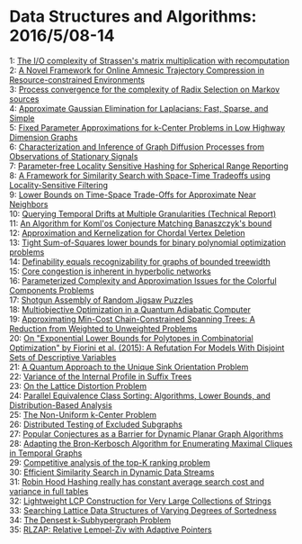 # Data Structures and Algorithms: 2016/5/08-14  
1: [The I/O complexity of Strassen's matrix multiplication with  recomputation](https://doi.org/10.48550/arXiv.1605.02224)  
2: [A Novel Framework for Online Amnesic Trajectory Compression in  Resource-constrained Environments](https://doi.org/10.48550/arXiv.1605.02337)  
3: [Process convergence for the complexity of Radix Selection on Markov  sources](https://doi.org/10.48550/arXiv.1605.02352)  
4: [Approximate Gaussian Elimination for Laplacians: Fast, Sparse, and  Simple](https://doi.org/10.48550/arXiv.1605.02353)  
5: [Fixed Parameter Approximations for k-Center Problems in Low Highway  Dimension Graphs](https://doi.org/10.48550/arXiv.1605.02530)  
6: [Characterization and Inference of Graph Diffusion Processes from  Observations of Stationary Signals](https://doi.org/10.48550/arXiv.1605.02569)  
7: [Parameter-free Locality Sensitive Hashing for Spherical Range Reporting](https://doi.org/10.48550/arXiv.1605.02673)  
8: [A Framework for Similarity Search with Space-Time Tradeoffs using  Locality-Sensitive Filtering](https://doi.org/10.48550/arXiv.1605.02687)  
9: [Lower Bounds on Time-Space Trade-Offs for Approximate Near Neighbors](https://doi.org/10.48550/arXiv.1605.02701)  
10: [Querying Temporal Drifts at Multiple Granularities (Technical Report)](https://doi.org/10.48550/arXiv.1605.02772)  
11: [An Algorithm for Koml\'os Conjecture Matching Banaszczyk's bound](https://doi.org/10.48550/arXiv.1605.02882)  
12: [Approximation and Kernelization for Chordal Vertex Deletion](https://doi.org/10.48550/arXiv.1605.03001)  
13: [Tight Sum-of-Squares lower bounds for binary polynomial optimization  problems](https://doi.org/10.48550/arXiv.1605.03019)  
14: [Definability equals recognizability for graphs of bounded treewidth](https://doi.org/10.48550/arXiv.1605.03045)  
15: [Core congestion is inherent in hyperbolic networks](https://doi.org/10.48550/arXiv.1605.03059)  
16: [Parameterized Complexity and Approximation Issues for the Colorful  Components Problems](https://doi.org/10.48550/arXiv.1605.03071)  
17: [Shotgun Assembly of Random Jigsaw Puzzles](https://doi.org/10.48550/arXiv.1605.03086)  
18: [Multiobjective Optimization in a Quantum Adiabatic Computer](https://doi.org/10.48550/arXiv.1605.03152)  
19: [Approximating Min-Cost Chain-Constrained Spanning Trees: A Reduction  from Weighted to Unweighted Problems](https://doi.org/10.48550/arXiv.1605.03203)  
20: [On "Exponential Lower Bounds for Polytopes in Combinatorial  Optimization" by Fiorini et al. (2015): A Refutation For Models With Disjoint  Sets of Descriptive Variables](https://doi.org/10.48550/arXiv.1605.03243)  
21: [A Quantum Approach to the Unique Sink Orientation Problem](https://doi.org/10.48550/arXiv.1605.03266)  
22: [Variance of the Internal Profile in Suffix Trees](https://doi.org/10.48550/arXiv.1605.03390)  
23: [On the Lattice Distortion Problem](https://doi.org/10.48550/arXiv.1605.03613)  
24: [Parallel Equivalence Class Sorting: Algorithms, Lower Bounds, and  Distribution-Based Analysis](https://doi.org/10.48550/arXiv.1605.03643)  
25: [The Non-Uniform k-Center Problem](https://doi.org/10.48550/arXiv.1605.03692)  
26: [Distributed Testing of Excluded Subgraphs](https://doi.org/10.48550/arXiv.1605.03719)  
27: [Popular Conjectures as a Barrier for Dynamic Planar Graph Algorithms](https://doi.org/10.48550/arXiv.1605.03797)  
28: [Adapting the Bron-Kerbosch Algorithm for Enumerating Maximal Cliques in  Temporal Graphs](https://doi.org/10.48550/arXiv.1605.03871)  
29: [Competitive analysis of the top-K ranking problem](https://doi.org/10.48550/arXiv.1605.03933)  
30: [Efficient Similarity Search in Dynamic Data Streams](https://doi.org/10.48550/arXiv.1605.03949)  
31: [Robin Hood Hashing really has constant average search cost and variance  in full tables](https://doi.org/10.48550/arXiv.1605.04031)  
32: [Lightweight LCP Construction for Very Large Collections of Strings](https://doi.org/10.48550/arXiv.1605.04098)  
33: [Searching Lattice Data Structures of Varying Degrees of Sortedness](https://doi.org/10.48550/arXiv.1605.04160)  
34: [The Densest k-Subhypergraph Problem](https://doi.org/10.48550/arXiv.1605.04284)  
35: [RLZAP: Relative Lempel-Ziv with Adaptive Pointers](https://doi.org/10.48550/arXiv.1605.04421)  